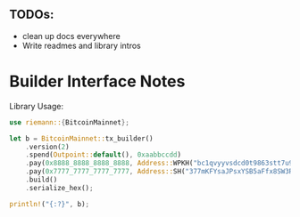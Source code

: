 ## TODOs:

- clean up docs everywhere
- Write readmes and library intros

# Builder Interface Notes

Library Usage:
```rust
use riemann::{BitcoinMainnet};

let b = BitcoinMainnet::tx_builder()
    .version(2)
    .spend(Outpoint::default(), 0xaabbccdd)
    .pay(0x8888_8888_8888_8888, Address::WPKH("bc1qvyyvsdcd0t9863stt7u9rf37wx443lzasg0usy".to_owned()))
    .pay(0x7777_7777_7777_7777, Address::SH("377mKFYsaJPsxYSB5aFfx8SW3RaN5BzZVh".to_owned()))
    .build()
    .serialize_hex();

println!("{:?}", b);
```
